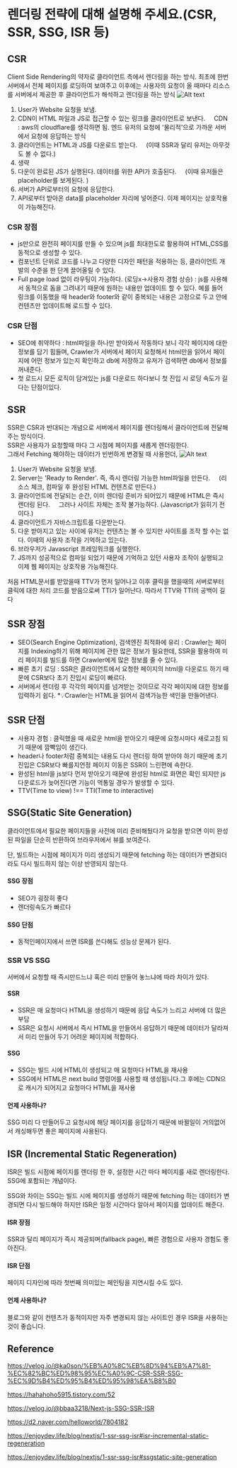 # 렌더링 전략에 대해 설명해 주세요.(CSR, SSR, SSG, ISR 등)

## CSR 
Client Side Rendering의 약자로 클라이언트 측에서 렌더링을 하는 방식. 
최초에 한번 서버에서 전체 페이지를 로딩하여 보여주고 이후에는 사용자의 요청이 올 때마다 리소스를 서버에서 제공한 후 클라이언트가 해석하고 렌더링을 하는 방식
![Alt text](image.png)
 
1. User가 Website 요청을 보냄. 
2. CDN이 HTML 파일과 JS로 접근할 수 있는 링크를 클라이언트로 보낸다.     CDN : aws의 cloudflare를 생각하면 됨. 엔드 유저의 요청에 '물리적'으로 가까운 서버에서 요청에 응답하는 방식 
3. 클라이언트는 HTML과 JS를 다운로드 받는다.     (이때 SSR과 달리 유저는 아무것도 볼 수 없다.) 
4. 생략 
5. 다운이 완료된 JS가 실행된다. 데이터를 위한 API가 호출된다.     (이때 유저들은 placeholder를 보게된다. ) 
6. 서버가 API로부터의 요청에 응답한다. 
7. API로부터 받아온 data를 placeholder 자리에 넣어준다. 이제 페이지는 상호작용이 가능해진다.


### CSR 장점
- js만으로 완전히 페이지를 만들 수 있으며 js를 최대한도로 활용하여 HTML,CSS를 동적으로 생성할 수 있다.
- 컴포넌트 단위로 코드를 나누고 다양한 디자인 패턴을 적용하는 등, 클라이언트 개발의 수준을 한 단계 끌어올릴 수 있다.
- Full page load 없이 라우팅이 가능하다. (로딩x->사용자 경험 상승) : js를 사용해서 동적으로 돔을 그려내기 때문에 원하는 내용만 업데이트 할 수 있다.
예를 들어 링크를 이동했을 때 header와 footer와 같이 중복되는 내용은 고정으로 두고 안에 컨텐츠만 업데이트해 로드할 수 있다.
### CSR 단점
- SEO에 취약하다 : html파일을 하나만 받아와서 작동하다 보니 각각 페이지에 대한 정보를 담기 힘들며, Crawler가 서버에서 페이지 요청해서 html만을 읽어서 페이지에 어떤 정보가 있는지 확인하고 db에 저장하고 유저가 검색하면 db에서 정보를 꺼내준다.
- 첫 로드시 모든 로직이 담겨있는 js를 다운로드 하다보니 첫 진입 시 로딩 속도가 길다는 단점이있다.
## SSR
SSR은 CSR과 반대되는 개념으로 서버에서 페이지를 렌더링해서 클라이언트에 전달해주는 방식이다.  
SSR은 사용자가 요청할때 마다 그 시점에 페이지를 새롭게 렌더링한다.   
그래서 Fetching 해야하는 데이터가 빈번하게 변경될 때 사용헌더,
![Alt text](image-1.png)
 
1. User가 Website 요청을 보냄. 
2. Server는 'Ready to Render'. 즉, 즉시 렌더링 가능한 html파일을 만든다.     (리소스 체크, 컴파일 후 완성된 HTML 컨텐츠로 만든다.) 
3. 클라이언트에 전달되는 순간, 이미 렌더링 준비가 되어있기 때문에 HTML은 즉시 렌더링 된다.
    그러나 사이트 자체는 조작 불가능하다. (Javascript가 읽히기 전이다.) 
4. 클라이언트가 자바스크립트를 다운받는다. 
5. 다운 받아지고 있는 사이에 유저는 컨텐츠는 볼 수 있지만 사이트를 조작 할 수는 없다. 이때의 사용자 조작을 기억하고 있는다. 
6. 브라우저가 Javascript 프레임워크를 실행한다. 
7. JS까지 성공적으로 컴파일 되었기 때문에 기억하고 있던 사용자 조작이 실행되고 이제 웹 페이지는 상호작용 가능해진다.


처음 HTML문서를 받았을때 TTV가 먼저 일어나고 이후 클릭을 했을때의 서버로부터 클릭에 대한 처리 코드를 받음으로써 TTI가 일어난다. 따라서 TTV와 TTI의 공백이 길다
## SSR 장점

- SEO(Search Engine Optimization), 검색엔진 최적화에 유리 : Crawler는 페이지를 Indexing하기 위해 페이지에 관한 많은 정보가 필요한데, SSR을 활용하여 미리 페이지를 빌드를 하면 Crawler에게 많은 정보를 줄 수 있다.
- 빠른 초기 로딩 : SSR은 클라이언트에서 요청한 페이지의 html을 다운로드 하기 때문에 CSR보다 초기 진입시 로딩이 빠르다.
- 서버에서 렌더링 후 각각의 페이지를 넘겨받는 것이므로 각각 페이지에 대한 정보를 입력하기 쉽다.
*💡Crawler는 HTML을 읽어서 검색가능한 색인을 만들어낸다.

## SSR 단점

- 사용자 경험 : 클릭했을 때 새로운 html을 받아오기 때문에 요청시마다 새로고침 되기 때문에 깜빡임이 생긴다.
- header나 footer처럼 중복되는 내용도 다시 렌더링 하여 받아야 하기 때문에
초기진입은 CSR보다 빠를지언정 페이지 이동은 SSR이 느린편에 속한다.
- 완성된 html을 js보다 먼저 받아오기 때문에 완성된 html로 화면은 확인 되지만 js다운로드가 늦어진다면 기능이 먹통일 경우가 발생할 수 있다.
- TTV(Time to view) !== TTI(Time to interactive)

## SSG(Static Site Generation)
클라이언트에서 필요한 페이지들을 사전에 미리 준비해뒀다가 요청을 받으면 이미 완성된 파일을 단순히 반환하여 브라우저에서 뷰를 보여준다.  

단, 빌드하는 시점에 페이지가 미리 생성되기 때문에 fetching 하는 데이터가 변경되더라도 다시 빌드하지 않는 이상 반영되지 않는다.

#### SSG 장점
- SEO가 굉장히 좋다
- 렌더링속도가 빠르다
#### SSG 단점
- 동적인페이지에서 쓰면 ISR를 쓴다해도 성능상 문제가 된다.

### SSR VS SSG
서버에서 요청할 때 즉시만드느냐 혹은 미리 만들어 놓느냐에 따라 차이가 있다.
#### SSR
- SSR은 매 요청마다 HTML을 생성하기 때문에 응답 속도가 느리고 서버에 더 많은 부담
- SSR은 요청시 서버에서 즉시 HTML을 만들어서 응답하기 때문에 데이터가 달라져서 미리 만들어 두기 어려운 페이지에 적합하다.

#### SSG 
- SSG는 빌드 시에 HTML이 생성되고 매 요청마다 HTML을 재사용
- SSG에서 HTML은 next build 명령어를 사용할 때 생성됩니다.그 후에는 CDN으로 캐시가 되어지고 요청마다 HTML을 재사용

#### 언제 사용하나?
SSG 미리 다 만들어두고 요청시에 해당 페이지를 응답하기 때문에 바뀔일이 거의없어서 캐싱해두면 좋은 페이지에 사용된다.


## ISR (Incremental Static Regeneration)
ISR은 빌드 시점에 페이지를 렌더링 한 후, 설정한 시간 마다 페이지를 새로 렌더링한다.  
SSG에 포함되는 개념이다. 

SSG와 차이는 SSG는 빌드 시에 페이지를 생성하기 때문에 fetching 하는 데이터가 변경되면 다시 빌드해야 하지만 ISR은 일정 시간마다 알아서 페이지를 업데이트 해준다.

#### ISR 장점
SSR과 달리 페이지가 즉시 제공되며(fallback page), 빠른 경험으로 사용자 경험도 좋아진다.
#### ISR 단점
페이지 디자인에 따라 첫번째 의미있는 페인팅을 지연시킬 수도 있다.

#### 언제 사용하나?
블로그와 같이 컨텐츠가 동적이지만 자주 변경되지 않는 사이트인 경우 ISR을 사용하는 것이 좋습니다.
## Reference
https://velog.io/@ka0son/%EB%A0%8C%EB%8D%94%EB%A7%81-%EC%82%BC%ED%98%95%EC%A0%9C-CSR-SSR-SSG-%EC%9D%B4%ED%95%B4%ED%95%98%EA%B8%B0

https://hahahoho5915.tistory.com/52

https://velog.io/@bbaa3218/Next-js-SSG-SSR-ISR

https://d2.naver.com/helloworld/7804182

https://enjoydev.life/blog/nextjs/1-ssr-ssg-isr#isr-incremental-static-regeneration

https://enjoydev.life/blog/nextjs/1-ssr-ssg-isr#ssgstatic-site-generation